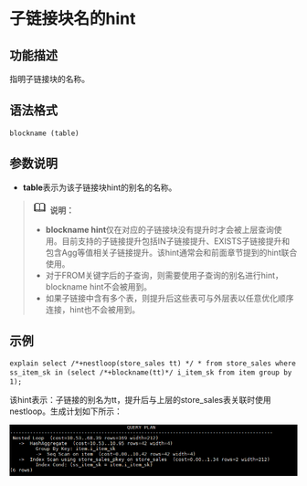 # 子链接块名的hint<a name="ZH-CN_TOPIC_0289900257"></a>

## 功能描述<a name="zh-cn_topic_0283136961_zh-cn_topic_0237121538_section290819468377"></a>

指明子链接块的名称。

## 语法格式<a name="zh-cn_topic_0283136961_zh-cn_topic_0237121538_section530131664410"></a>

```
blockname (table)
```

## 参数说明<a name="zh-cn_topic_0283136961_zh-cn_topic_0237121538_section41303128143838"></a>

-   **table**表示为该子链接块hint的别名的名称。

>![](public_sys-resources/icon-note.gif) **说明：** 
>
>-   **blockname hint**仅在对应的子链接块没有提升时才会被上层查询使用。目前支持的子链接提升包括IN子链接提升、EXISTS子链接提升和包含Agg等值相关子链接提升。该hint通常会和前面章节提到的hint联合使用。
>-   对于FROM关键字后的子查询，则需要使用子查询的别名进行hint，blockname hint不会被用到。
>-   如果子链接中含有多个表，则提升后这些表可与外层表以任意优化顺序连接，hint也不会被用到。

## 示例<a name="zh-cn_topic_0283136961_zh-cn_topic_0237121538_section1127715590585"></a>

```
explain select /*+nestloop(store_sales tt) */ * from store_sales where ss_item_sk in (select /*+blockname(tt)*/ i_item_sk from item group by 1);
```

该hint表示：子链接的别名为tt，提升后与上层的store\_sales表关联时使用nestloop。生成计划如下所示：

![](figures/zh-cn_image_0289900471.png)

